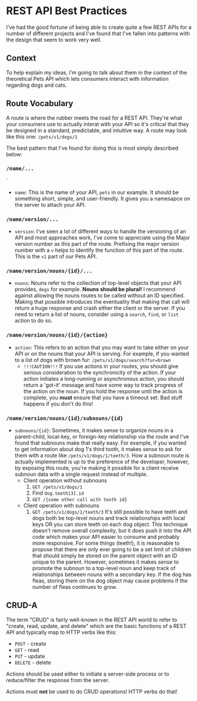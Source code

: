 # REST API Best Practices

I've had the good fortune of being able to create quite a few REST APIs for a number of different projects and I've found that I've fallen into patterns with the design that seem to work very well.

## Context

To help explain my ideas, I'm going to talk about them in the context of the theoretical Pets API which lets consumers interact with information regarding dogs and cats.

## Route Vocabulary

A route is where the rubber meets the road for a REST API.  They're what your consumers use to actually interat with your API so it's critical that they be designed in a standard, predictable, and intuitive way.  A route may look like this one: `/pets/v1/dogs/1`

The best pattern that I've found for doing this is most simply described below:

### `/name/...`
`
- `name`: This is the name of your API, `pets` in our example.  It should be something short, simple, and user-friendly.  It gives you a namesapce on the server to attach your API.

### `/name/version/...`

- `version`: I've seen a lot of different ways to handle the versioning of an API and most approaches work, I've come to appreciate using the Major version number as this part of the route.  Prefixing the major version number with a `v` helps to identify the function of this part of the route.  This is the `v1` part of our Pets API.

### `/name/version/nouns/{id}/...`

- `nouns`: Nouns refer to the collection of top-level objects that your API provides, `dogs` for example.  __Nouns should be plural!__  I recommend against allowing the nouns routes to be called without an ID specified.  Making that possible introduces the eventuality that making that call will return a huge response and crash either the client or the server.  If you need to return a list of nouns, consider using a `search`, `find`, or `list` action to do so.

### `/name/version/nouns/{id}/{action}`

- `action`: This refers to an action that you may want to take either on your API or on the nouns that your API is serving.  For example, if you wanted to a list of dogs with brown fur: `/pets/v1/dogs/search?fur=brown`
  - `!!!CAUTION!!!` If you use actions in your routes, you should give serious consideration to the synchronicity of the action.  If your action initiates a long-running or asynchronous action, you should return a 'got-it' message and have some way to track progress of the action on the noun.  If you hold the response until the action is complete, you __must__ ensure that you have a timeout set.  Bad stuff happens if you don't do this!

### `/name/version/nouns/{id}/subnouns/{id}`  

- `subnouns/{id}`: Sometimes, it makes sense to organize nouns in a parent-child, local-key, or foreign-key relationship via the route and I've found that subnouns make that really easy.  For example, if you wanted to get information about dog 1's third tooth, it makes sense to ask for them with a route like `/pets/v1/dogs/1/teeth/3`.  How a subnoun route is actually implemented is up to the preference of the developer, however, by exposing this route, you're making it possible for a client receive subnoun data with a single request instead of multiple.
  - Client operation without subnouns
    1. `GET /pets/v1/dogs/1`
    2. Find `dog.teeth[3].id`
    3. `GET /{some other call with tooth id}`
  - Client operation with subnouns
    1. `GET /pets/v1/dogs/1/teeth/3`
It's still possible to have teeth and dogs both be top-level nouns and track relationships with local keys OR you can store teeth on each dog object.  This technique doesn't remove overall complexity, but it does push it into the API code which makes your API easier to consume and probably more responsive.  For some things (teeth!), it is reasonable to propose that there are only ever going to be a set limit of children that should simply be stored on the parent object with an ID unique to the parent.  However, sometimes it makes sense to promote the subnoun to a top-level noun and keep track of relationships between nouns with a secondary key.  If the dog has fleas, storing them on the dog object may cause problems if the number of fleas continues to grow.

## CRUD-A

The term "CRUD" is fairly well-known in the REST API world to refer to "create, read, update, and delete" which are the basic functions of a REST API and typically map to HTTP verbs like this:

- `POST` - create
- `GET` - read
- `PUT` - update
- `DELETE` - delete

Actions should be used either to initiate a server-side process or to reduce/filter the response from the server.

Actions must __not__ be used to do CRUD operations!  HTTP verbs do that!
